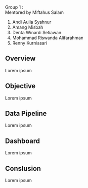 Group 1 : <br>
Mentored by Miftahus Salam <br>
1. Andi Aulia Syahnur
2. Amang Misbah
3. Denta Winardi Setiawan
4. Mohammad Riswanda Alifarahman
5. Renny Kurniasari


## Overview
Lorem ipsum

## Objective
Lorem ipsum

## Data Pipeline
Lorem ipsum

## Dashboard
Lorem ipsum

## Conslusion
Lorem ipsum
